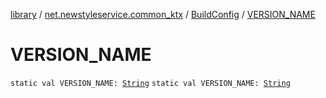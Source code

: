 [library](../../index.md) / [net.newstyleservice.common_ktx](../index.md) / [BuildConfig](index.md) / [VERSION_NAME](./-v-e-r-s-i-o-n_-n-a-m-e.md)

# VERSION_NAME

`static val VERSION_NAME: `[`String`](https://kotlinlang.org/api/latest/jvm/stdlib/kotlin/-string/index.html)
`static val VERSION_NAME: `[`String`](https://kotlinlang.org/api/latest/jvm/stdlib/kotlin/-string/index.html)